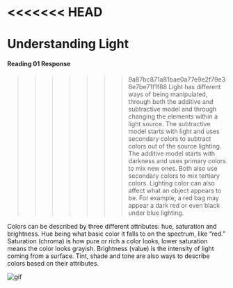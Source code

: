 <<<<<<< HEAD
=======
# Understanding Light
#### Reading 01 Response
>>>>>>> 9a87bc871a81bae0a77e9e2f79e38e7be71f1f88
Light has different ways of being manipulated, through both the additive and subtractive model and through changing the elements within a light source. The subtractive model starts with light and uses secondary colors to subtract colors out of the source lighting. The additive model starts with darkness and uses primary colors to mix new ones. Both also use secondary colors to mix tertiary colors. Lighting color can also affect what an object appears to be. For example, a red bag may appear a dark red or even black under blue lighting.

Colors can be described by three different attributes: hue, saturation and brightness. Hue being what basic color it falls to on the spectrum, like “red.” Saturation (chroma) is how pure or rich a color looks, lower saturation means the color looks grayish. Brightness (value) is the intensity of light coming from a surface. Tint, shade and tone are also ways to describe colors based on their attributes.

![gif](https://media.giphy.com/media/wypXxlLUpzp7O/giphy.gif)

